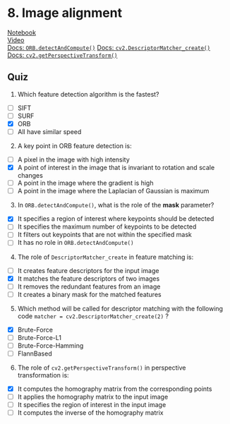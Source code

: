 # 8. Image alignment
[Notebook](https://colab.research.google.com/drive/1cQqOYar7ZlPB6XRAdPHur4bLmPPdr59w)<br>
[Video](https://www.youtube.com/watch?v=_o6fSMCmNnQ)<br>
[Docs: `ORB.detectAndCompute()`](https://docs.opencv.org/3.4/d1/d89/tutorial_py_orb.html)
[Docs: `cv2.DescriptorMatcher_create()`](https://docs.opencv.org/3.4/db/d39/classcv_1_1DescriptorMatcher.html)<br>
[Docs: `cv2.getPerspectiveTransform()`](https://docs.opencv.org/3.4/da/d6e/tutorial_py_geometric_transformations.html)<br>

## Quiz
1. Which feature detection algorithm is the fastest?
- [ ] SIFT
- [ ] SURF
- [x] ORB
- [ ] All have similar speed

2. A key point in ORB feature detection is:
- [ ] A pixel in the image with high intensity
- [x] A point of interest in the image that is invariant to rotation and scale changes
- [ ] A point in the image where the gradient is high
- [ ] A point in the image where the Laplacian of Gaussian is maximum 

3. In `ORB.detectAndCompute()`, what is the role of the **mask** parameter?
- [x] It specifies a region of interest where keypoints should be detected
- [ ] It specifies the maximum number of keypoints to be detected
- [ ] It filters out keypoints that are not within the specified mask
- [ ] It has no role in `ORB.detectAndCompute()`

4. The role of `DescriptorMatcher_create` in feature matching is:
- [ ] It creates feature descriptors for the input image
- [x] It matches the feature descriptors of two images
- [ ] It removes the redundant features from an image
- [ ] It creates a binary mask for the matched features

5. Which method will be called for descriptor matching with the following code `matcher = cv2.DescriptorMatcher_create(2)` ?
- [x] Brute-Force
- [ ] Brute-Force-L1
- [ ] Brute-Force-Hamming
- [ ] FlannBased

6. The role of `cv2.getPerspectiveTransform()` in perspective transformation is:
- [x] It computes the homography matrix from the corresponding points
- [ ] It applies the homography matrix to the input image
- [ ] It specifies the region of interest in the input image
- [ ] It computes the inverse of the homography matrix 